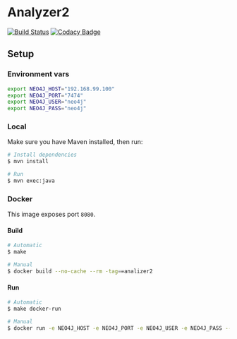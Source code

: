 # Analyzer2

[![Build Status](https://travis-ci.org/IIC2173-2015-2-Grupo2/Analyzer2.svg)](https://travis-ci.org/IIC2173-2015-2-Grupo2/Analyzer2) [![Codacy Badge](https://api.codacy.com/project/badge/9ce9e33fe5664ce6b8c5e44c0e5dfcac)](https://www.codacy.com/app/lopezjuripatricio/Analyzer2)

## Setup

### Environment vars
```sh
export NEO4J_HOST="192.168.99.100"
export NEO4J_PORT="7474"
export NEO4J_USER="neo4j"
export NEO4J_PASS="neo4j"
```

### Local
Make sure you have Maven installed, then run:
```sh
# Install dependencies
$ mvn install

# Run
$ mvn exec:java
```

### Docker
This image exposes port `8080`.

#### Build
```sh
# Automatic
$ make

# Manual
$ docker build --no-cache --rm -tag==analizer2
```

#### Run
```sh
# Automatic
$ make docker-run

# Manual
$ docker run -e NEO4J_HOST -e NEO4J_PORT -e NEO4J_USER -e NEO4J_PASS --publish 8080:8080 --rm --name=analizer2 analizer2
```
